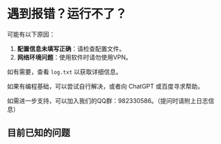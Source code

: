 # 遇到报错？运行不了？

可能有以下原因：

1. **配置信息未填写正确**：请检查配置文件。
2. **网络环境问题**：使用软件时请勿使用VPN。

如有需要，查看 `log.txt` 以获取详细信息。

如果有编程基础，可以尝试自行解决，或者向 ChatGPT 或百度寻求帮助。

如需进一步支持，可以加入我们的QQ群：982330586。（提问时请附上日志信息）

## 目前已知的问题
